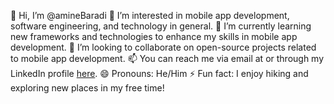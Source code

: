 👋 Hi, I’m @amineBaradi
👀 I’m interested in mobile app development, software engineering, and technology in general.
🌱 I’m currently learning new frameworks and technologies to enhance my skills in mobile app development.
💞️ I’m looking to collaborate on open-source projects related to mobile app development.
📫 You can reach me via email at [](mailto:amine2020baradi@gmail.com) or through my LinkedIn profile [here](www.linkedin.com/in/amine-baradi-604724283).
😄 Pronouns: He/Him
⚡ Fun fact: I enjoy hiking and exploring new places in my free time!


<!---
amineBaradi/amineBaradi is a ✨ special ✨ repository because its `README.md` (this file) appears on your GitHub profile.
You can click the Preview link to take a look at your changes.
--->
